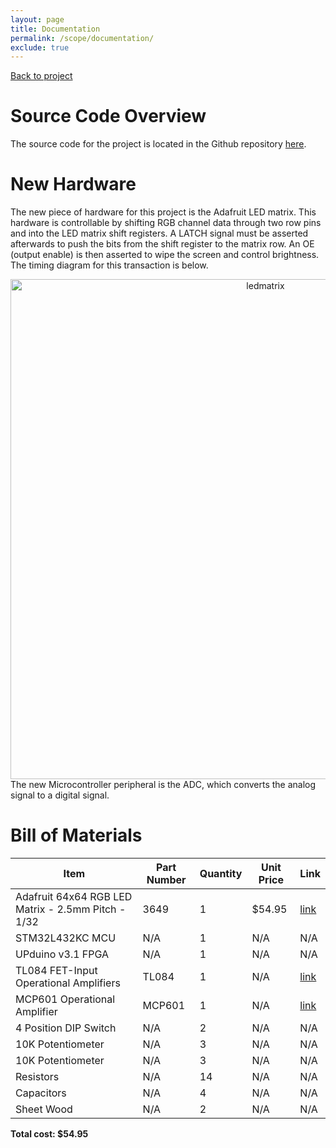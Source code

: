```yaml
---
layout: page
title: Documentation
permalink: /scope/documentation/
exclude: true
---
```

[Back to project](/scope)

# Source Code Overview
<!-- This section should include information to describe the organization of the code base and highlight how the code connects. -->

The source code for the project is located in the Github repository [here](https://github.com/ACWright256/MicroPsFinalProject).

# New Hardware
The new piece of hardware for this project is the Adafruit LED matrix. This hardware is controllable by shifting RGB channel data through two row pins and into the LED matrix shift registers. A LATCH signal must be asserted afterwards to push the bits from the shift register to the matrix row. An OE (output enable) is then asserted to wipe the screen and control brightness. The timing diagram for this transaction is below.
<div style="text-align: center">
  <img src="../../assets/schematics/scope/led_matrix_timing.png" alt="ledmatrix" width="800" />
</div>
The new Microcontroller peripheral is the ADC, which converts the analog signal to a digital signal. 

# Bill of Materials
<!-- The bill of materials should include all the parts used in your project along with the prices and links.  -->

| Item | Part Number | Quantity | Unit Price | Link |
| ---- | ----------- | ----- | ---- | ---- |
| Adafruit 64x64 RGB LED Matrix - 2.5mm Pitch - 1/32 |  3649 | 1 | $54.95 |  [link](https://www.adafruit.com/product/3649) |
| STM32L432KC MCU |  N/A | 1 | N/A |  N/A |
| UPduino v3.1 FPGA |  N/A | 1 | N/A |  N/A |
| TL084 FET-Input Operational Amplifiers |  TL084 | 1 | N/A |  [link](https://www.ti.com/lit/ds/symlink/tl082.pdf?ts=1670252579810&ref_url=https%253A%252F%252Fwww.google.com%252F) |
| MCP601 Operational Amplifier |  MCP601 | 1 | N/A |  [link](https://ww1.microchip.com/downloads/en/DeviceDoc/21314g.pdf) |
| 4 Position DIP Switch |  N/A | 2 | N/A |  N/A |
| 10K Potentiometer |  N/A | 3 | N/A |  N/A |
| 10K Potentiometer |  N/A | 3 | N/A |  N/A |
| Resistors |  N/A | 14 | N/A |  N/A |
| Capacitors | N/A  | 4 | N/A |  N/A |
| Sheet Wood |  N/A | 2 | N/A |  N/A |

**Total cost: $54.95**
